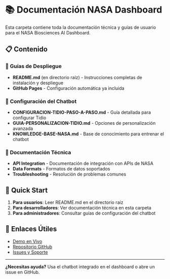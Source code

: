 # 📚 Documentación NASA Dashboard

Esta carpeta contiene toda la documentación técnica y guías de usuario para el NASA Biosciences AI Dashboard.

## 📋 Contenido

### 🚀 **Guías de Despliegue**
- **README.md** (en directorio raíz) - Instrucciones completas de instalación y despliegue
- **GitHub Pages** - Configuración automática ya incluida

### 🤖 **Configuración del Chatbot**
- **CONFIGURACION-TIDIO-PASO-A-PASO.md** - Guía detallada para configurar Tidio
- **GUIA-PERSONALIZACION-TIDIO.md** - Opciones de personalización avanzada
- **KNOWLEDGE-BASE-NASA.md** - Base de conocimiento para entrenar el chatbot

### 🔧 **Documentación Técnica**
- **API Integration** - Documentación de integración con APIs de NASA
- **Data Formats** - Formatos de datos soportados
- **Troubleshooting** - Resolución de problemas comunes

## 🎯 Quick Start

1. **Para usuarios**: Leer README.md en el directorio raíz
2. **Para desarrolladores**: Ver documentación técnica en esta carpeta
3. **Para administradores**: Consultar guías de configuración del chatbot

## 🔗 Enlaces Útiles

- [Demo en Vivo](https://tu-usuario.github.io/nasa-dashboard)
- [Repositorio GitHub](https://github.com/tu-usuario/nasa-dashboard)
- [Issues y Soporte](https://github.com/tu-usuario/nasa-dashboard/issues)

---

**¿Necesitas ayuda?** Usa el chatbot integrado en el dashboard o abre un issue en GitHub.
